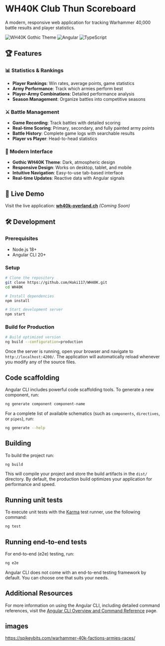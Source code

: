 # WH40K Club Thun Scoreboard

A modern, responsive web application for tracking Warhammer 40,000 battle results and player statistics.

![WH40K Gothic Theme](https://img.shields.io/badge/Theme-WH40K%20Gothic-gold)
![Angular](https://img.shields.io/badge/Angular-20.1.0-red)
![TypeScript](https://img.shields.io/badge/TypeScript-Latest-blue)

## 🏆 Features

### 📊 **Statistics & Rankings**

- **Player Rankings**: Win rates, average points, game statistics
- **Army Performance**: Track which armies perform best
- **Player-Army Combinations**: Detailed performance analysis
- **Season Management**: Organize battles into competitive seasons

### ⚔️ **Battle Management**

- **Game Recording**: Track battles with detailed scoring
- **Real-time Scoring**: Primary, secondary, and fully painted army points
- **Battle History**: Complete game logs with searchable results
- **Player vs Player**: Head-to-head statistics

### 🎨 **Modern Interface**

- **Gothic WH40K Theme**: Dark, atmospheric design
- **Responsive Design**: Works on desktop, tablet, and mobile
- **Intuitive Navigation**: Easy-to-use tab-based interface
- **Real-time Updates**: Reactive data with Angular signals

## 🚀 **Live Demo**

Visit the live application: **[wh40k-overland.ch](https://wh40k-overland.ch)** _(Coming Soon)_

## 🛠️ **Development**

### Prerequisites

- Node.js 18+
- Angular CLI 20+

### Setup

```bash
# Clone the repository
git clone https://github.com/Haki117/WH40K.git
cd WH40K

# Install dependencies
npm install

# Start development server
npm start
```

### Build for Production

```bash
# Build optimized version
ng build --configuration=production
```

Once the server is running, open your browser and navigate to `http://localhost:4200/`. The application will automatically reload whenever you modify any of the source files.

## Code scaffolding

Angular CLI includes powerful code scaffolding tools. To generate a new component, run:

```bash
ng generate component component-name
```

For a complete list of available schematics (such as `components`, `directives`, or `pipes`), run:

```bash
ng generate --help
```

## Building

To build the project run:

```bash
ng build
```

This will compile your project and store the build artifacts in the `dist/` directory. By default, the production build optimizes your application for performance and speed.

## Running unit tests

To execute unit tests with the [Karma](https://karma-runner.github.io) test runner, use the following command:

```bash
ng test
```

## Running end-to-end tests

For end-to-end (e2e) testing, run:

```bash
ng e2e
```

Angular CLI does not come with an end-to-end testing framework by default. You can choose one that suits your needs.

## Additional Resources

For more information on using the Angular CLI, including detailed command references, visit the [Angular CLI Overview and Command Reference](https://angular.dev/tools/cli) page.

## images

https://spikeybits.com/warhammer-40k-factions-armies-races/
